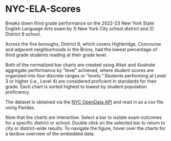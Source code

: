 # NYC-ELA-Scores

Breaks down third grade performance on the 2022-23 New York State English Language Arts exam by 1) New York City school district and 2) District 9 school.

Across the five boroughs, District 9, which covers Highbridge, Concourse and adjacent neighborhoods in the Bronx, had the lowest percentage of third grade students reading at their grade level.

Both of the normalized bar charts are created using Altair and illustrate aggregate performance by “level” achieved, where student scores are organized into four discrete ranges or “levels.” Students performing at Level 3 or higher (i.e., Level 4) are considered proficient in standards for their grade. Each chart is sorted highest to lowest by student population proficiency.

The dataset is obtained via the [NYC OpenData API](https://data.cityofnewyork.us/Education/English-Language-Arts-ELA-Test-Results-2013-2023/iebs-5yhr/data) and read in as a csv file using Pandas.

Note that the charts are interactive. Select a bar to isolate exam outcomes for a specific district or school. Double click on the selected bar to return to city or district-wide results. To navigate the figure, hover over the charts for a textbox overview of the embedded data. 
